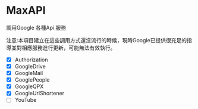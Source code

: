 # MaxAPI
調用Google 各種Api 服務

注意:本項目建立在這些調用方式還沒流行的時候，現時Google已提供很充足的指導並對相應服務進行更新，可能無法有效執行。

- [x] Authorization
- [x] GoogleDrive
- [x] GoogleMail
- [x] GooglePeople
- [x] GoogleQPX
- [x] GoogleUrlShortener
- [ ] YouTube

